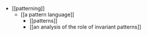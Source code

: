 - [[patterning]]
	- [[a pattern language]]
		- [[patterns]]
		- [[an analysis of the role of invariant patterns]]